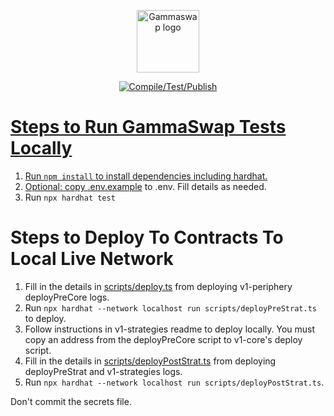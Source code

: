 <p align="center"><a href="https://gammaswap.com" target="_blank" rel="noopener noreferrer"><img width="100" src="https://gammaswap.com/assets/images/image02.png" alt="Gammaswap logo"></a></p>
  
<p align="center">
  <a href="https://github.com/gammaswap/v1-core/actions/workflows/main.yml"><img src="https://github.com/gammaswap/v1-core/actions/workflows/main.yml/badge.svg?branch=main" alt="Compile/Test/Publish">
</p>

# Steps to Run GammaSwap Tests Locally

1. Run ```npm install``` to install dependencies including hardhat.
2. Optional: copy [.env.example](.env.example) to .env. Fill details as needed.
3. Run ```npx hardhat test```

# Steps to Deploy To Contracts To Local Live Network

1. Fill in the details in [scripts/deploy.ts](scripts/deploy.ts) 
from deploying v1-periphery deployPreCore logs.
2. Run ```npx hardhat --network localhost run scripts/deployPreStrat.ts``` to deploy.
3. Follow instructions in v1-strategies readme to deploy locally. You must copy an
address from the deployPreCore script to v1-core's deploy script.
4. Fill in the details in [scripts/deployPostStrat.ts](scripts/deployPostStrat.ts) 
from deploying deployPreStrat and v1-strategies logs.
6. Run ```npx hardhat --network localhost run scripts/deployPostStrat.ts```.

Don't commit the secrets file.
